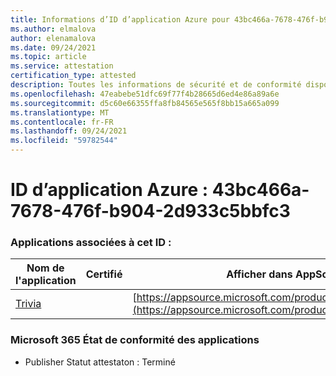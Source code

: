 ```yaml
---
title: Informations d’ID d’application Azure pour 43bc466a-7678-476f-b904-2d933c5bbfc3
ms.author: elmalova
author: elenamalova
ms.date: 09/24/2021
ms.topic: article
ms.service: attestation
certification_type: attested
description: Toutes les informations de sécurité et de conformité disponibles pour 43bc466a-7678-476f-b904-2d933c5bbfc3.
ms.openlocfilehash: 47eabebe51dfc69f77f4b28665d6ed4e86a89a6e
ms.sourcegitcommit: d5c60e66355ffa8fb84565e565f8bb15a665a099
ms.translationtype: MT
ms.contentlocale: fr-FR
ms.lasthandoff: 09/24/2021
ms.locfileid: "59782544"
---
```

# <a name="azure-app-id-43bc466a-7678-476f-b904-2d933c5bbfc3"></a>ID d’application Azure : 43bc466a-7678-476f-b904-2d933c5bbfc3


### <a name="apps-associated-with-this-id"></a>Applications associées à cet ID :
| **Nom de l'application** | **Certifié** | **Afficher dans AppSource** |
|--------------|---------------|-----------------------|
| [Trivia](https://docs.microsoft.com/microsoft-365-app-certification/forward/WA200001956) |  | [https://appsource.microsoft.com/product/office/WA200001956](https://appsource.microsoft.com/product/office/WA200001956) |

### <a name="microsoft-365-app-compliance-status"></a>Microsoft 365 État de conformité des applications
- Publisher Statut attestaton : Terminé
